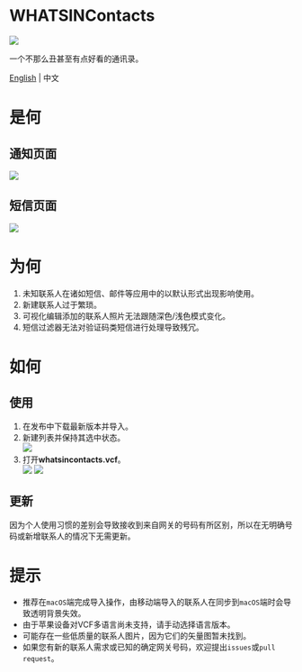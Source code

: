 # WHATSINContacts

![](https://github.com/shindgewongxj/WHATSINContacts/raw/main/whatsincontacts.png)  

一个不那么丑甚至有点好看的通讯录。

[English](https://github.com/shindgewongxj/WHATSINContacts/blob/main/README.md) | 中文

# 是何

## 通知页面

![](https://github.com/shindgewongxj/WHATSINContacts/raw/main/preview/notification.gif)

## 短信页面

![](https://github.com/shindgewongxj/WHATSINContacts/raw/main/preview/messages.gif)

# 为何

1. 未知联系人在诸如短信、邮件等应用中的以默认形式出现影响使用。  
2. 新建联系人过于繁琐。  
3. 可视化编辑添加的联系人照片无法跟随深色/浅色模式变化。  
4. 短信过滤器无法对验证码类短信进行处理导致残冗。  

# 如何

## 使用

1. 在发布中下载最新版本并导入。  
2. 新建列表并保持其选中状态。  
![](https://github.com/shindgewongxj/WHATSINContacts/raw/main/preview/contacts.gif)
3. 打开**whatsincontacts.vcf**。  
![](https://github.com/shindgewongxj/WHATSINContacts/raw/main/preview/import.gif)
![](https://github.com/shindgewongxj/WHATSINContacts/raw/main/preview/update.gif)

## 更新

因为个人使用习惯的差别会导致接收到来自网关的号码有所区别，所以在无明确号码或新增联系人的情况下无需更新。  

# 提示

- 推荐在`macOS`端完成导入操作，由移动端导入的联系人在同步到`macOS`端时会导致透明背景失效。  
- 由于苹果设备对VCF多语言尚未支持，请手动选择语言版本。  
- 可能存在一些低质量的联系人图片，因为它们的矢量图暂未找到。
- 如果您有新的联系人需求或已知的确定网关号码，欢迎提出`issues`或`pull request`。  

